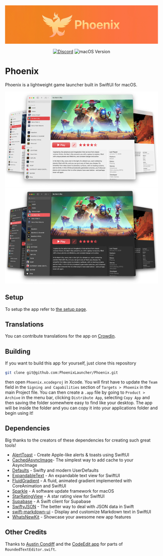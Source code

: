 ![Phoenix's Banner](/Images/phoenix-banner-small.jpg)

<div align="center">

[![Discord](https://img.shields.io/discord/1059670439917527140?style=for-the-badge&logo=discord)](https://discord.gg/S5Kje5WQ4R)
![macOS Version](https://img.shields.io/badge/macos-13%2B-brightgreen?style=for-the-badge)

</div>

# Phoenix

Phoenix is a lightweight game launcher built in SwiftUI for macOS.

![Screenshot of Phoenix in light mode](/Images/phoenix-light-triple-compressed.webp#gh-light-mode-only)
![Screenshot of Phoenix in dark mode](/Images/phoenix-dark-triple-compressed.webp#gh-dark-mode-only)

## Setup

To setup the app refer to
[the setup page](https://github.com/phoenixlauncher/phoenix/wiki/1.-Setup).

## Translations

You can contribute translations for the app on [Crowdin](https://crowdin.com/project/phoenixlauncher).

## Building

If you want to build this app for yourself, just clone this repository

```bash
git clone git@github.com:PhoenixLauncher/Phoenix.git
```

then open `Phoenix.xcodeproj` in Xcode. You will first have to update the `Team`
field in the `Signing and Capabilities` section of `Targets > Phoenix` in the
main Project file. You can then create a `.app` file by going to
`Product > Archive` in the menu bar, clicking `Distribute App`, selecting
`Copy App` and then saving the folder somewhere easy to find like your desktop.
The app will be inside the folder and you can copy it into your applications
folder and begin using it!

## Dependencies

Big thanks to the creators of these dependencies for creating such great tools!

- [AlertToast](https://github.com/elai950/AlertToast) - Create Apple-like alerts & toasts using SwiftUI
- [CachedAsyncImage](https://github.com/lorenzofiamingo/swiftui-cached-async-image)- The simplest way to add cache to your AsyncImage
- [Defaults](https://github.com/sindresorhus/Defaults) - Swifty and modern UserDefaults
- [ExpandableText](https://github.com/jxhug/ExpandableText) - An expandable text view for SwiftUI
- [FluidGradient](https://github.com/Cindori/FluidGradient) - A fluid, animated gradient implemented with CoreAnimation and SwiftUI
- [Sparkle](https://github.com/sparkle-project/Sparkle) - A software update framework for macOS
- [StarRatingView](https://github.com/magickworx/StarRatingViewSwiftUI) - A star rating view for SwiftUI
- [Supabase](https://github.com/supabase-community/supabase-swift) - A Swift client for Supabase
- [SwiftyJSON](https://github.com/SwiftyJSON/SwiftyJSON) - The better way to deal with JSON data in Swift
- [swift-markdown-ui](https://github.com/gonzalezreal/swift-markdown-ui) - Display and customize Markdown text in SwiftUI
- [WhatsNewKit](https://github.com/SvenTiigi/WhatsNewKit) - Showcase your awesome new app features

## Other Credits

Thanks to [Austin Condiff](https://twitter.com/austincondiff) and the [CodeEdit app](https://codeedit.app) for parts of `RoundedTextEditor.swift`.
